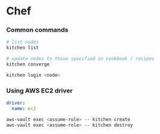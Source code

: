 # Chef
### Common commands
```bash
# list nodes
kitchen list

# update nodes to those specified in cookbook / recipes
kitchen converge

kitchen login <node>

```

### Using AWS EC2 driver

```yml
driver:
  name: ec2
```

```bash
aws-vault exec <assume-role> -- kitchen create
aws-vault exec <assume-role> -- kitchen destroy
```

